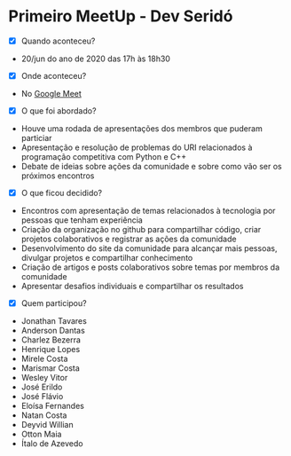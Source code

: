 # Primeiro MeetUp - Dev Seridó

- [x] Quando aconteceu?

- 20/jun do ano de 2020 das 17h às 18h30

- [x] Onde aconteceu?

- No [Google Meet](https://meet.google.com/czn-stix-imm)

- [x] O que foi abordado?

- Houve uma rodada de apresentações dos membros que puderam particiar
- Apresentação e resolução de problemas do URI relacionados à programação competitiva com Python e C++
- Debate de ideias sobre ações da comunidade e sobre como vão ser os próximos encontros


- [x] O que ficou decidido?

- Encontros com apresentação de temas relacionados à tecnologia por pessoas que tenham experiência
- Criação da organização no github para compartilhar código, criar projetos colaborativos e registrar as ações da comunidade
- Desenvolvimento do site da comunidade para alcançar mais pessoas, divulgar projetos e compartilhar conhecimento
- Criação de artigos e posts colaborativos sobre temas por membros da comunidade
- Apresentar desafios individuais e compartilhar os resultados

- [x] Quem participou?

- Jonathan Tavares 
- Anderson Dantas
- Charlez Bezerra
- Henrique Lopes
- Mirele Costa
- Marismar Costa
- Wesley Vitor
- José Erildo
- José Flávio
- Eloísa Fernandes
- Natan Costa
- Deyvid Willian
- Otton Maia 
- Ítalo de Azevedo


